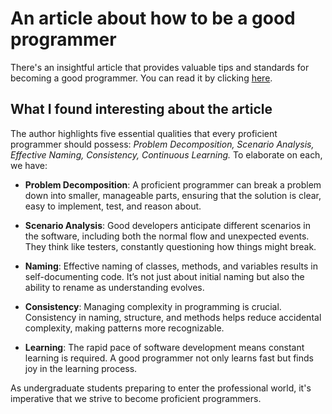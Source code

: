 # An article about how to be a good programmer
There's an insightful article that provides valuable tips and standards for becoming a good programmer. You can read it by clicking [here](https://henrikwarne.com/2014/06/30/what-makes-a-good-programmer/).

## What I found interesting about the article
The author highlights five essential qualities that every proficient programmer should possess: 
*Problem Decomposition, Scenario Analysis, Effective Naming, Consistency, Continuous Learning.*
To elaborate on each, we have:
* **Problem Decomposition**: A proficient programmer can break a problem down into smaller, manageable parts, ensuring that the solution is clear, easy to implement, test, and reason about.

* **Scenario Analysis**: Good developers anticipate different scenarios in the software, including both the normal flow and unexpected events. They think like testers, constantly questioning how things might break.

* **Naming**: Effective naming of classes, methods, and variables results in self-documenting code. It’s not just about initial naming but also the ability to rename as understanding evolves.

* **Consistency**: Managing complexity in programming is crucial. Consistency in naming, structure, and methods helps reduce accidental complexity, making patterns more recognizable.

* **Learning**: The rapid pace of software development means constant learning is required. A good programmer not only learns fast but finds joy in the learning process.

As undergraduate students preparing to enter the professional world, it's imperative that we strive to become proficient programmers.